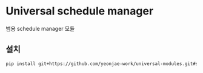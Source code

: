 # Universal schedule manager

범용 schedule manager 모듈

## 설치

```bash
pip install git+https://github.com/yeonjae-work/universal-modules.git#subdirectory=packages/universal-schedule-manager
```
